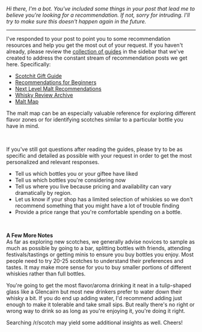 *Hi there, I'm a bot. You've included some things in your post that lead me to believe you're looking for a recommendation. If not, sorry for intruding. I'll try to make sure this doesn't happen again in the future.*

***

I've responded to your post to point you to some recommendation resources and help you get the most out of your request. If you haven't already, please review the [collection of guides](https://docs.google.com/document/d/186_ANEKW8yGvvLAcjKve6tvqqBIcMGUg9-mKU5KACZk/edit) in the sidebar that we've created to address the constant stream of recommendation posts we get here. Specifically:

* [Scotchit Gift Guide](https://www.reddit.com/r/Scotch/comments/2oefhq/the_2014_scotchit_holiday_shopping_guide/)
* [Recommendations for Beginners](https://docs.google.com/document/d/1PX70tHEc5v-Te8FiCLmRfmHel6Er5YZP_TnYKAdTAVo/edit)
* [Next Level Malt Recommendations](https://docs.google.com/document/d/1ZPGmllteXF99KcQgjcNwgdY7_DCEQ8Cdil1IJklKoUE/edit#heading=h.i23il3ual5dx)
* [Whisky Review Archive](https://docs.google.com/spreadsheets/d/1X1HTxkI6SqsdpNSkSSivMzpxNT-oeTbjFFDdEkXD30o/edit#gid=695409533&fvid=484110565)
* [Malt Map](http://scotchgit.bitbucket.org/)

The malt map can be an especially valuable reference for exploring different flavor zones or for identifying scotches similar to a particular bottle you have in mind.

&nbsp;

If you've still got questions after reading the guides, please try to be as specific and detailed as possible with your request in order to get the most personalized and relevant responses.

* Tell us which bottles you or your giftee have liked 
* Tell us which bottles you're considering now
* Tell us where you live because pricing and availability can vary dramatically by region. 
* Let us know if your shop has a limited selection of whiskies so we don't recommend something that you might have a lot of trouble finding
* Provide a price range that you're comfortable spending on a bottle.

&nbsp;

**A Few More Notes**    
As far as exploring new scotches, we generally advise novices to sample as much as possible by going to a bar, splitting bottles with friends, attending festivals/tastings or getting minis to ensure you buy bottles you enjoy. Most people need to try 20-25 scotches to understand their preferences and tastes. It may make more sense for you to buy smaller portions of different whiskies rather than full bottles.

You're going to get the most flavor/aroma drinking it neat in a tulip-shaped glass like a Glencairn but most new drinkers prefer to water down their whisky a bit. If you do end up adding water, I'd recommend adding just enough to make it tolerable and take small sips. But really there's no right or wrong way to drink so as long as you're enjoying it, you're doing it right.

Searching /r/scotch may yield some additional insights as well. Cheers!

